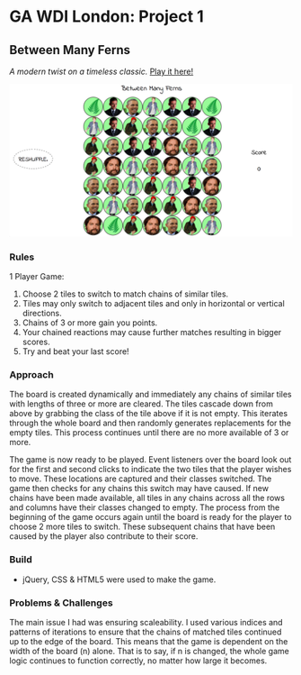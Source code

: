 # GA WDI London: Project 1

## Between Many Ferns

*A modern twist on a timeless classic.* [Play it here!](https://secure-dawn-20517.herokuapp.com/)

![alt text](./images/project-game.png "Logo Title Text 1")

### Rules

1 Player Game:

1. Choose 2 tiles to switch to match chains of similar tiles.
2. Tiles may only switch to adjacent tiles and only in horizontal or vertical directions.
3. Chains of 3 or more gain you points.
4. Your chained reactions may cause further matches resulting in bigger scores.
5. Try and beat your last score!

### Approach

The board is created dynamically and immediately any chains of similar tiles with lengths of three or more are cleared. The tiles cascade down from above by grabbing the class of the tile above if it is not empty. This iterates through the whole board and then randomly generates replacements for the empty tiles. This process continues until there are no more available of 3 or more.

The game is now ready to be played. Event listeners over the board look out for the first and second clicks to indicate the two tiles that the player wishes to move. These locations are captured and their classes switched. The game then checks for any chains this switch may have caused. If new chains have been made available, all tiles in any chains across all the rows and columns have their classes changed to empty. The process from the beginning of the game occurs again until the board is ready for the player to choose 2 more tiles to switch. These subsequent chains that have been caused by the player also contribute to their score.

### Build

* jQuery, CSS & HTML5 were used to make the game.

### Problems & Challenges

The main issue I had was ensuring scaleability. I used various indices and patterns of iterations to ensure that the chains of matched tiles continued up to the edge of the board. This means that the game is dependent on the width of the board (n) alone. That is to say, if n is changed, the whole game logic continues to function correctly, no matter how large it becomes.
